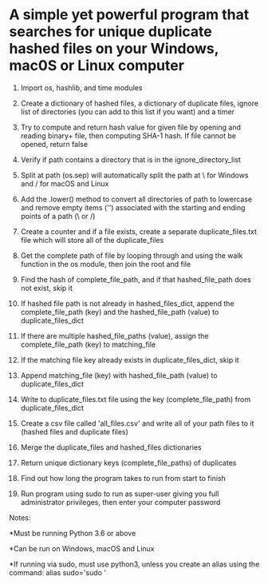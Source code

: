 # A simple yet powerful program that searches for unique duplicate hashed files on your Windows, mac0S or Linux computer

1. Import os, hashlib, and time modules

2. Create a dictionary of hashed files, a dictionary of duplicate files, ignore list of directories (you can add to this list if you want) and a timer

3. Try to compute and return hash value for given file by opening and reading binary+ file, then computing SHA-1 hash. If file cannot be opened, return false

4. Verify if path contains a directory that is in the ignore_directory_list

5. Split at path (os.sep) will automatically split the path at \ for Windows and / for macOS and Linux

6. Add the .lower() method to convert all directories of path to lowercase and remove empty items ('') associated with the starting and ending points of a path (\ or /)

7. Create a counter and if a file exists, create a separate duplicate_files.txt file which will store all of the duplicate_files

8. Get the complete path of file by looping through and using the walk function in the os module, then join the root and file

9. Find the hash of complete_file_path, and if that hashed_file_path does not exist, skip it

10. If hashed file path is not already in hashed_files_dict, append the complete_file_path (key) and the hashed_file_path (value) to duplicate_files_dict

11. If there are multiple hashed_file_paths (value), assign the complete_file_path (key) to matching_file

12. If the matching file key already exists in duplicate_files_dict, skip it

13. Append matching_file (key) with hashed_file_path (value) to duplicate_files_dict

14. Write to duplicate_files.txt file using the key (complete_file_path) from duplicate_files_dict

15. Create a csv file called 'all_files.csv' and write all of your path files to it (hashed files and duplicate files)

16. Merge the duplicate_files and hashed_files dictionaries

17. Return unique dictionary keys (complete_file_paths) of duplicates

18. Find out how long the program takes to run from start to finish

19. Run program using sudo to run as super-user giving you full administrator privileges, then enter your computer password

Notes:

*Must be running Python 3.6 or above

*Can be run on Windows, macOS and Linux

*If running via sudo, must use python3, unless you create an alias using the command: alias sudo='sudo '
